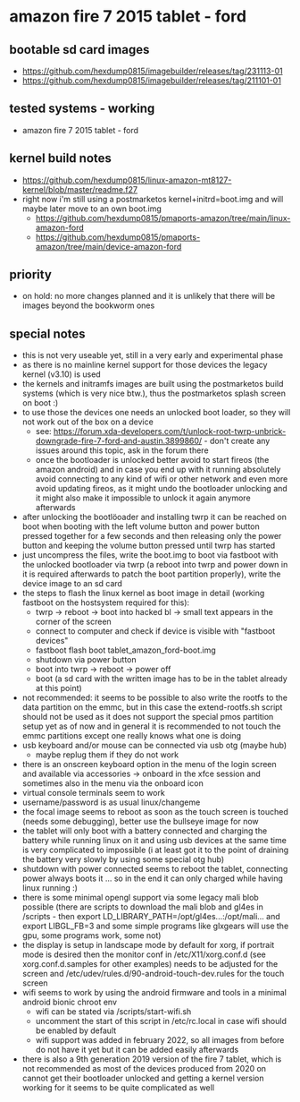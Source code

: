# amazon fire 7 2015 tablet - ford

## bootable sd card images

- https://github.com/hexdump0815/imagebuilder/releases/tag/231113-01
- https://github.com/hexdump0815/imagebuilder/releases/tag/211101-01

## tested systems - working

- amazon fire 7 2015 tablet - ford

## kernel build notes

- https://github.com/hexdump0815/linux-amazon-mt8127-kernel/blob/master/readme.f27
- right now i'm still using a postmarketos kernel+initrd=boot.img and will maybe later move to an own boot.img
  - https://github.com/hexdump0815/pmaports-amazon/tree/main/linux-amazon-ford
  - https://github.com/hexdump0815/pmaports-amazon/tree/main/device-amazon-ford

## priority

- on hold: no more changes planned and it is unlikely that there will be images beyond the bookworm ones

## special notes

- this is not very useable yet, still in a very early and experimental phase
- as there is no mainline kernel support for those devices the legacy kernel (v3.10) is used
- the kernels and initramfs images are built using the postmarketos build systems (which is very nice btw.), thus the postmarketos splash screen on boot :)
- to use those the devices one needs an unlocked boot loader, so they will not work out of the box on a device
  - see: https://forum.xda-developers.com/t/unlock-root-twrp-unbrick-downgrade-fire-7-ford-and-austin.3899860/ - don't create any issues around this topic, ask in the forum there
  - once the bootloader is unlocked better avoid to start fireos (the amazon android) and in case you end up with it running absolutely avoid connecting to any kind of wifi or other network and even more avoid updating fireos, as it might undo the bootloader unlocking and it might also make it impossible to unlock it again anymore afterwards
- after unlocking the bootlöoader and installing twrp it can be reached on boot when booting with the left volume button and power button pressed together for a few seconds and then releasing only the power button and keeping the volume button pressed until twrp has started
- just uncompress the files, write the boot.img to boot via fastboot with the unlocked bootloader via twrp (a reboot into twrp and power down in it is required afterwards to patch the boot partition properly), write the device image to an sd card
- the steps to flash the linux kernel as boot image in detail (working fastboot on the hostsystem required for this):
    - twrp -> reboot -> boot into hacked bl -> small text appears in the corner of the screen
    - connect to computer and check if device is visible with "fastboot devices"
    - fastboot flash boot tablet_amazon_ford-boot.img
    - shutdown via power button
    - boot into twrp -> reboot -> power off
    - boot (a sd card with the written image has to be in the tablet already at this point)
- not recommended: it seems to be possible to also write the rootfs to the data partition on the emmc, but in this case the extend-rootfs.sh script should not be used as it does not support the special pmos partition setup yet as of now and in general it is recommended to not touch the emmc partitions except one really knows what one is doing
- usb keyboard and/or mouse can be connected via usb otg (maybe hub)
  - maybe replug them if they do not work
- there is an onscreen keyboard option in the menu of the login screen and available via accessories -> onboard in the xfce session and sometimes also in the menu via the onboard icon
- virtual console terminals seem to work
- username/password is as usual linux/changeme
- the focal image seems to reboot as soon as the touch screen is touched (needs some debugging), better use the bullseye image for now
- the tablet will only boot with a battery connected and charging the battery while running linux on it and using usb devices at the same time is very complicated to impossible (i at least got it to the point of draining the battery very slowly by using some special otg hub)
- shutdown with power connected seems to reboot the tablet, connecting power always boots it ... so in the end it can only charged while having linux running :)
- there is some minimal opengl support via some legacy mali blob possible (there are scripts to download the mali blob and gl4es in /scripts - then export LD_LIBRARY_PATH=/opt/gl4es...:/opt/mali... and export LIBGL_FB=3 and some simple programs like glxgears will use the gpu, some programs work, some not)
- the display is setup in landscape mode by default for xorg, if portrait mode is desired then the monitor conf in /etc/X11/xorg.conf.d (see xorg.conf.d.samples for other examples) needs to be adjusted for the screen and /etc/udev/rules.d/90-android-touch-dev.rules for the touch screen
- wifi seems to work by using the android firmware and tools in a minimal android bionic chroot env
  - wifi can be stated via /scripts/start-wifi.sh
  - uncomment the start of this script in /etc/rc.local in case wifi should be enabled by default
  - wifi support was added in february 2022, so all images from before do not have it yet but it can be added easily afterwards
- there is also a 9th generation 2019 version of the fire 7 tablet, which is not recommended as most of the devices produced from 2020 on cannot get their bootloader unlocked and getting a kernel version working for it seems to be quite complicated as well
